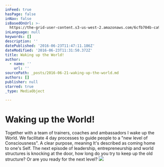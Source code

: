 ```yaml
---
inFeed: true
hasPage: false
inNav: false
isBasedOnUrl: >-
  https://the-grid-user-content.s3-us-west-2.amazonaws.com/6cfb704b-ca9c-4a00-a39b-95aeefbc3175.jpg
inLanguage: null
keywords: []
description: ''
datePublished: '2016-06-23T11:47:11.186Z'
dateModified: '2016-06-23T11:31:50.372Z'
title: Waking up the World!
author:
  - name: ''
    url: ''
sourcePath: _posts/2016-06-21-waking-up-the-world.md
authors: []
publisher: null
starred: true
_type: MediaObject

---
```

# Waking up the World!

Together with a team of trainers, coaches and ambassadors I wake up the World. We facilitate 4 day processes to guide people to a "new level of Consciousness". A clear purpose, meaning It's described as coming home to one's Self. The next episode of leadership, entrepreneurship and world structures is knocking at the door, how long do you try to keep up the old structure? Or are you ready for the next level?
![](https://the-grid-user-content.s3-us-west-2.amazonaws.com/e24c4a23-d3fb-4d70-aca0-79ff033ddb91.jpg)